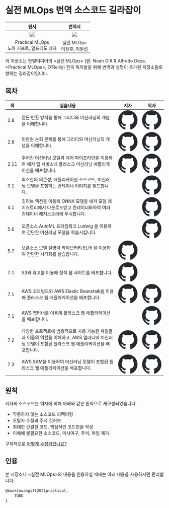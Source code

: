 # 실전 MLOps 번역 소스코드 길라잡이

<table>
<thead align="center">
  <tr>
    <th>원서</th>
    <th>번역서</th>
  </tr>
</thead>
<tbody align="center">
  <tr>
    <td><img width="" src="https://user-images.githubusercontent.com/58792/121539559-c6787e80-c9d3-11eb-9f48-5d25924fad25.png"></td>
    <td><img width="" src="https://user-images.githubusercontent.com/58792/121539559-c6787e80-c9d3-11eb-9f48-5d25924fad25.png"></td>
  </tr>
  <tr>
    <td>Practical MLOps<br>노아 기프트, 알프레도 데자</td>
    <td>실전 MLOps<br>이장후, 이일섭</td>
  </tr>
</tbody>
</table>


이 저장소는 한빛미디어의 <실전 MLOps> (원: Noah Gift & Alfredo Deza, \<Practical MLOps\>, O'Reilly) 한국 독자들을 위해 번역과 설명이 추가된 저장소들로 향하는 길라잡이입니다.

## 목차

| 책 | 실습내용 | 저자 | 역자 |
| --- | --- |:---:|:---:|
| 2.8 | 잔돈 반환 방식을 통해 그리디와 머신러닝의 개념을 이해합니다. | [![github](./github-mark.svg)](https://github.com/noahgift/greedy_coin) | [![github](./github-mark.svg)](https://github.com/ProtossDragoon/greedy-change) |
| 2.8 | 외판원 순회 문제를 통해 그리디와 머신러닝의 개념을 이해합니다. |[![github](./github-mark.svg)](https://github.com/noahgift/or) | [![github](./github-mark.svg)](https://github.com/ProtossDragoon/greedy-tsp) |
| 2.11 | 주어진 머신러닝 모델과 애저 파이프라인을 이용하여 애저 앱 서비스에 플라스크 머신러닝 애플리케이션을 배포합니다. | [![github](./github-mark.svg)](https://github.com/noahgift/flask-ml-azure-serverless) | [![github](./github-mark.svg)](https://github.com/ProtossDragoon/flask-ml-azure) |
| 3.1 | 최소한의 의존성, 애플리케이션 소스코드, 머신러닝 모델을 포함하는 컨테이너 이미지를 빌드합니다. |  | [![github](./github-mark.svg)](https://github.com/ProtossDragoon/flask-docker) |
| 4.1 | 깃허브 액션을 이용해 ONNX 모델을 애저 모델 레지스트리에서 다운로드받고 컨테이너화하여 여러 컨테이너 레지스트리에 푸시합니다. |  | [![github](./github-mark.svg)](https://github.com/ProtossDragoon/flask-docker-onnx-azure) |
| 5.6 | 오픈소스 AutoML 프레임워크 Ludwig 을 이용하여 간단한 머신러닝 모델을 학습시킵니다. |  | [![github](./github-mark.svg)](https://github.com/ProtossDragoon/ludwig-quickstart/blob/main/notebook/Ludwig.ipynb) |
| 5.7 | 오픈소스 모델 설명력 라이브러리 ELI5 을 이용하여 간단한 시각화를 실습합니다. | [![github](./github-mark.svg)](https://github.com/noahgift/model-explainability) |  |
| 7.1 | S3와 휴고를 이용해 정적 웹 사이트를 배포합니다. | [![github](./github-mark.svg)](https://github.com/noahgift/dukehugofeb1) |  |
| 7.1 | AWS 코드빌드와 AWS Elastic Beanstalk을 이용해 플라스크 웹 애플리케이션을 배포합니다. | [![github](./github-mark.svg)](https://github.com/noahgift/Flask-Elastic-Beanstalk) | [![github](./github-mark.svg)](https://github.com/ProtossDragoon/flask-elastic-beanstalk) |
| 7.1 | AWS 앱러너를 이용해 플라스크 웹 애플리케이션을 배포합니다. |  | [![github](./github-mark.svg)](https://github.com/ProtossDragoon/flask-fargate-apprunner) |
| 7.2 | 다양한 프로젝트에 범용적으로 사용 가능한 파일들과 이들의 역할을 이해하고, AWS 앱러너에 머신러닝 모델이 포함된 플라스크 웹 애플리케이션을 배포합니다. | [![github](./github-mark.svg)](https://github.com/noahgift/Python-MLOps-Cookbook) | [![github](./github-mark.svg)](https://github.com/ProtossDragoon/mlops-recipe) |
| 7.3 | AWS SAM을 이용하여 머신러닝 모델이 포함된 플라스크 웹 애플리케이션을 배포합니다. | [![github](./github-mark.svg)](https://github.com/noahgift/Python-MLOps-Cookbook/tree/main/recipes/aws-lambda-sam) | [![github](./github-mark.svg)](https://github.com/ProtossDragoon/aws-sam) |

## 원칙

저자의 소스코드는 역자에 의해 아래와 같은 원칙으로 재구성되었습니다.

- 작동하지 않는 소스코드 리팩터링
- 오탈자 수정과 주석 깃허브
- 최대한 간결한 코드, 핵심적인 코드만을 작성
- 이해에 불필요한 소스코드, 미사여구, 주석, 파일 제거

구체적으로 [어떻게 수정되었나요?](./EX.md)

## 인용

본 저장소나 <실전 MLOps>의 내용을 인용하실 때에는 아래 내용을 사용하시면 편리합니다.

```
@book{noahgift2021practical,
    TODO
}
```
